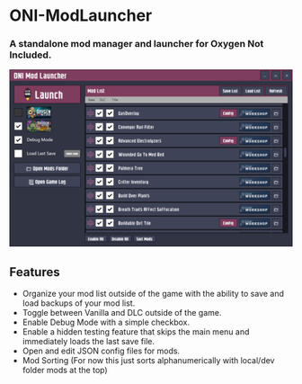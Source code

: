 # ONI-ModLauncher
### A standalone mod manager and launcher for Oxygen Not Included.

<img src="doc/Screenshot.png"/>

## Features
- Organize your mod list outside of the game with the ability to save and load backups of your mod list.
- Toggle between Vanilla and DLC outside of the game.
- Enable Debug Mode with a simple checkbox.
- Enable a hidden testing feature that skips the main menu and immediately loads the last save file.
- Open and edit JSON config files for mods.
- Mod Sorting (For now this just sorts alphanumerically with local/dev folder mods at the top)
